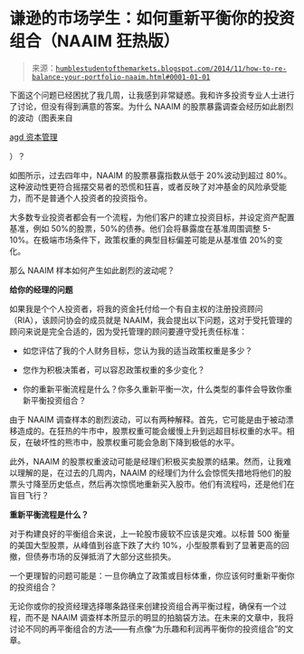 <!--yml

分类：未分类

日期：2024-05-18 03:29:17

-->

# 谦逊的市场学生：如何重新平衡你的投资组合（NAAIM 狂热版）

> 来源：[`humblestudentofthemarkets.blogspot.com/2014/11/how-to-re-balance-your-portfolio-naaim.html#0001-01-01`](https://humblestudentofthemarkets.blogspot.com/2014/11/how-to-re-balance-your-portfolio-naaim.html#0001-01-01)

下面这个问题已经困扰了我几周，让我感到非常疑惑。我和许多投资专业人士进行了讨论，但没有得到满意的答案。为什么 NAAIM 的股票暴露调查会经历如此剧烈的波动（图表来自

[agd 资本管理](http://agdcapitalmgmt.com/blog/2014/11/13/market-sentiment)

）？

如图所示，过去四年中，NAAIM 的股票暴露指数从低于 20%波动到超过 80%。这种波动性更符合摇摆交易者的恐慌和狂喜，或者反映了对冲基金的风险承受能力，而不是普通个人投资者的投资指令。

大多数专业投资者都会有一个流程，为他们客户的建立投资目标，并设定资产配置基准，例如 50%的股票，50%的债券。他们会将暴露度在基准周围调整 5-10%。在极端市场条件下，政策权重的典型目标偏差可能是从基准值 20%的变化。

那么 NAAIM 样本如何产生如此剧烈的波动呢？

**给你的经理的问题**

如果我是个个人投资者，将我的资金托付给一个有自主权的注册投资顾问（RIA），该顾问协会的成员就是 NAAIM，我会提出以下问题，这对于受托管理的顾问来说是完全合适的，因为受托管理的顾问要遵守受托责任标准：

+   如您评估了我的个人财务目标，您认为我的适当政策权重是多少？

+   您作为积极决策者，可以容忍政策权重的多少变化？

+   你的重新平衡流程是什么？你多久重新平衡一次，什么类型的事件会导致你重新平衡投资组合？

由于 NAAIM 调查样本的剧烈波动，可以有两种解释。首先，它可能是由于被动漂移造成的。在狂热的牛市中，股票权重可能会缓慢上升到远超目标权重的水平。相反，在破坏性的熊市中，股票权重可能会急剧下降到极低的水平。

此外，NAAIM 的股票权重波动可能是经理们积极买卖股票的结果。然而，让我难以理解的是，在过去的几周内，NAAIM 的经理们为什么会惊慌失措地将他们的股票头寸降至历史低点，然后再次惊慌地重新买入股市。他们有流程吗，还是他们在盲目飞行？

**重新平衡流程是什么？**

对于构建良好的平衡组合来说，上一轮股市疲软不应该是灾难。以标普 500 衡量的美国大型股票，从峰值到谷底下跌了大约 10%，小型股票看到了显著更高的回撤，但债券市场的反弹抵消了大部分这些损失。

一个更理智的问题可能是：一旦你确立了政策或目标体重，你应该何时重新平衡你的投资组合？

无论你或你的投资经理选择哪条路径来创建投资组合再平衡过程，确保有一个过程，而不是 NAAIM 调查样本所显示的明显的拍脑袋方法。在未来的文章中，我将讨论不同的再平衡组合的方法——有点像“为乐趣和利润再平衡你的投资组合”的文章。
